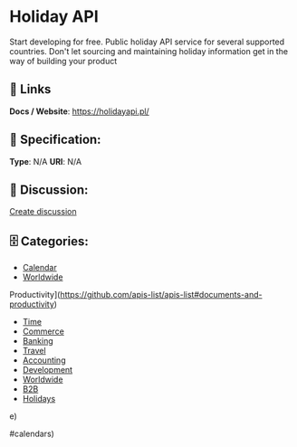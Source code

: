 # Holiday API


Start developing for free. Public holiday API service for several supported countries.  Don't let sourcing and maintaining holiday information get in the way of building your product

##  🔗 Links
**Docs / Website**: https://holidayapi.pl/

## 🧬 Specification:
**Type**:  N/A 
**URI**:  N/A 

## 💬 Discussion:
[Create discussion](https://github.com/apis-list/apis-list/discussions/new)

## 🗄️ Categories:
- [Calendar](https://github.com/apis-list/apis-list#calendar)
- [Worldwide](https://github.com/apis-list/apis-list#worldwide)



Productivity](https://github.com/apis-list/apis-list#documents-and-productivity)
- [Time](https://github.com/apis-list/apis-list#time)
- [Commerce](https://github.com/apis-list/apis-list#commerce)
- [Banking](https://github.com/apis-list/apis-list#banking)
- [Travel](https://github.com/apis-list/apis-list#travel)
- [Accounting](https://github.com/apis-list/apis-list#accounting)
- [Development](https://github.com/apis-list/apis-list#development)
- [Worldwide](https://github.com/apis-list/apis-list#worldwide)
- [B2B](https://github.com/apis-list/apis-list#b2b)
- [Holidays](https://github.com/apis-list/apis-list#holidays)



e)



#calendars)




